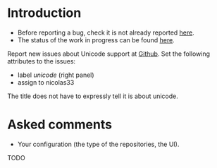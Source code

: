 # Introduction

* Before reporting a bug, check it is not already reported [here](https://github.com/OfflineIMAP/offlineimap/labels/unicode).
* The status of the work in progress can be found [here](https://github.com/OfflineIMAP/offlineimap/issues/154).

Report new issues about Unicode support at [Github](https://github.com/OfflineIMAP/offlineimap/issues/new).
Set the following attributes to the issues:
* label *unicode* (right panel)
* assign to nicolas33

The title does not have to expressly tell it is about unicode.

# Asked comments

* Your configuration (the type of the repositories, the UI).

TODO